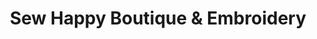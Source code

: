 ---
title: "Sew Happy Boutique & Embroidery"
url: /mount-gilead/sew-happy-boutique-und-embroidery/
shop: Modehaus
---